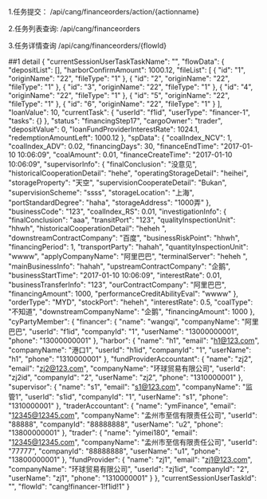1.任务提交：
/api/cang/financeorders/action/{actionname}

2.任务列表查询:
/api/cang/financeorders

3.任务详情查询
/api/cang/financeorders/{flowId}

##1 detail
{
  "currentSessionUserTaskTaskName": "",
  "flowData": {
    "depositList": [],
    "harborConfirmAmount": 1000.12,
    "fileList": [
      {
        "id": "1",
        "originName": "22",
        "fileType": "1"
      },
      {
        "id": "2",
        "originName": "22",
        "fileType": "1"
      },
      {
        "id": "3",
        "originName": "22",
        "fileType": "1"
      },
      {
        "id": "4",
        "originName": "22",
        "fileType": "1"
      },
      {
        "id": "5",
        "originName": "22",
        "fileType": "1"
      },
      {
        "id": "6",
        "originName": "22",
        "fileType": "1"
      }
    ],
    "loanValue": 10,
    "currentTask": {
      "userId": "f1id",
      "userType": "financer-1",
      "tasks": {}
    },
    "status": "financingStep17",
    "cargoOwner": "trader",
    "depositValue": 0,
    "loanFundProviderInterestRate": 1024.1,
    "redemptionAmountLeft": 1000.12
  },
  "spData": {
    "coalIndex_NCV": 1,
    "coalIndex_ADV": 0.02,
    "financingDays": 30,
    "financeEndTime": "2017-01-10 10:06:09",
    "coalAmount": 0.01,
    "financeCreateTime": "2017-01-10 10:06:09",
    "supervisorInfo": {
      "finalConclusion": "没意见",
      "historicalCooperationDetail": "hehe",
      "operatingStorageDetail": "heihei",
      "storageProperty": "天空",
      "supervisionCooperateDetail": "Bukan",
      "supervisionScheme": "ssss",
      "storageLocation": "上海",
      "portStandardDegree": "haha",
      "storageAddress": "1000弄"
    },
    "businessCode": "123",
    "coalIndex_RS": 0.01,
    "investigationInfo": {
      "finalConclusion": "aaa",
      "transitPort": "123",
      "qualityInspectionUnit": "hhwh",
      "historicalCooperationDetail": "heheh ",
      "downstreamContractCompany": "百度",
      "businessRiskPoint": "hhwh",
      "financingPeriod": 1,
      "transportParty": "hahah",
      "quantityInspectionUnit": "wwww",
      "applyCompanyName": "阿里巴巴",
      "terminalServer": "heheh ",
      "mainBusinessInfo": "hahah",
      "upstreamContractCompany": "企鹅",
      "businessStartTime": "2017-01-10 10:06:09",
      "interestRate": 0.01,
      "businessTransferInfo": "123",
      "ourContractCompany": "阿里巴巴",
      "financingAmount": 1000,
      "performanceCreditAbilityEval": "wwww"
    },
    "orderType": "MYD",
    "stockPort": "heheh",
    "interestRate": 0.5,
    "coalType": "不知道",
    "downstreamCompanyName": "企鹅",
    "financingAmount": 1000
  },
  "cyPartyMember": {
    "financer": {
      "name": "wangqi",
      "companyName": "阿里巴巴",
      "userId": "f1id",
      "companyId": "1",
      "userName": "13000000001",
      "phone": "13000000001"
    },
    "harbor": {
      "name": "h1",
      "email": "h1@123.com",
      "companyName": "港口1",
      "userId": "h1id",
      "companyId": "1",
      "userName": "h1",
      "phone": "1310000001"
    },
    "fundProviderAccountant": {
      "name": "zj2",
      "email": "zj2@123.com",
      "companyName": "环球贸易有限公司",
      "userId": "zj2id",
      "companyId": "2",
      "userName": "zj2",
      "phone": "1310000001"
    },
    "supervisor": {
      "name": "s1",
      "email": "s1@123.com",
      "companyName": "监管1",
      "userId": "s1id",
      "companyId": "1",
      "userName": "s1",
      "phone": "1310000001"
    },
    "traderAccountant": {
      "name": "ymFinance",
      "email": "12345@12345.com",
      "companyName": "孟州市至信有限责任公司",
      "userId": "88888",
      "companyId": "88888888",
      "userName": "u2",
      "phone": "13800000001"
    },
    "trader": {
      "name": "yimei180",
      "email": "12345@12345.com",
      "companyName": "孟州市至信有限责任公司",
      "userId": "77777",
      "companyId": "88888888",
      "userName": "u1",
      "phone": "13800000001"
    },
    "fundProvider": {
      "name": "zj1",
      "email": "zj1@123.com",
      "companyName": "环球贸易有限公司",
      "userId": "zj1id",
      "companyId": "2",
      "userName": "zj1",
      "phone": "1310000001"
    }
  },
  "currentSessionUserTaskId": "",
  "flowId": "cang!financer-1!f1id!1"
}
